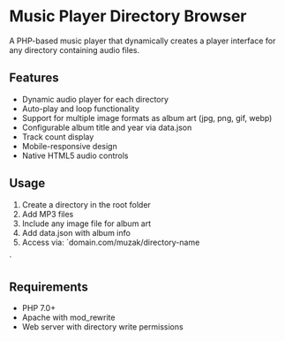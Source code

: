 # Music Player Directory Browser

A PHP-based music player that dynamically creates a player interface for any directory containing audio files.

## Features

-   Dynamic audio player for each directory
-   Auto-play and loop functionality
-   Support for multiple image formats as album art (jpg, png, gif, webp)
-   Configurable album title and year via data.json
-   Track count display
-   Mobile-responsive design
-   Native HTML5 audio controls

## Usage

 1. Create a directory in the root folder
 2. Add MP3 files
 3.  Include any image file for album art
 4. Add data.json with album info
 5. Access via: `domain.com/muzak/directory-name

`
## Requirements

 - PHP 7.0+
 - Apache with mod_rewrite
 - Web server with directory write permissions
